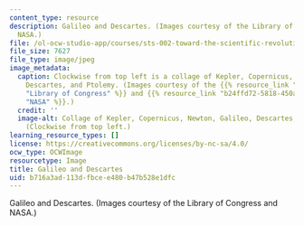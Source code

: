 ```yaml
---
content_type: resource
description: Galileo and Descartes. (Images courtesy of the Library of Congress and
  NASA.)
file: /ol-ocw-studio-app/courses/sts-002-toward-the-scientific-revolution-fall-2003/b716a3ad113dfbcee480b47b528e1dfc_sts-002f03-th.jpg
file_size: 7627
file_type: image/jpeg
image_metadata:
  caption: Clockwise from top left is a collage of Kepler, Copernicus, Newton, Galileo,
    Descartes, and Ptolemy. (Images courtesy of the {{% resource_link "cf413df5-4fa1-45b4-a577-f2853562b32a"
    "Library of Congress" %}} and {{% resource_link "b24ffd72-5818-450a-a01a-7ed7358484a7"
    "NASA" %}}.)
  credit: ''
  image-alt: Collage of Kepler, Copernicus, Newton, Galileo, Descartes, and Ptolemy.
    (Clockwise from top left.)
learning_resource_types: []
license: https://creativecommons.org/licenses/by-nc-sa/4.0/
ocw_type: OCWImage
resourcetype: Image
title: Galileo and Descartes
uid: b716a3ad-113d-fbce-e480-b47b528e1dfc
---
```

Galileo and Descartes. (Images courtesy of the Library of Congress and NASA.)